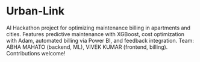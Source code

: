 # Urban-Link
AI Hackathon project for optimizing maintenance billing in apartments and cities. Features predictive maintenance with XGBoost, cost optimization with Adam, automated billing via Power BI, and feedback integration. Team: ABHA MAHATO (backend, ML), VIVEK KUMAR (frontend, billing). Contributions welcome!
